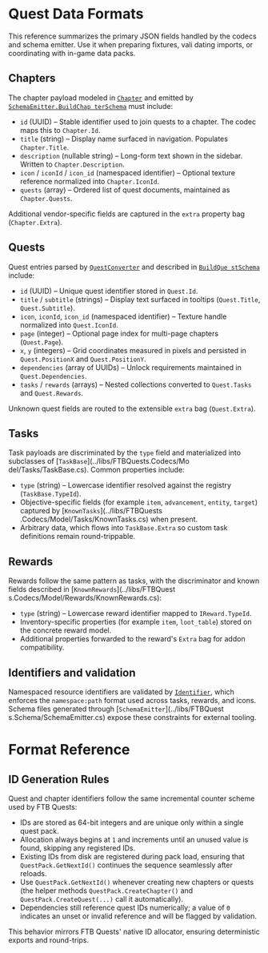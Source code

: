 # Quest Data Formats

This reference summarizes the primary JSON fields handled by the codecs and schema emitter. Use it when preparing fixtures, vali
dating imports, or coordinating with in-game data packs.

## Chapters

The chapter payload modeled in [`Chapter`](../libs/FTBQuests.Codecs/Model/Chapter.cs) and emitted by [`SchemaEmitter.BuildChap
terSchema`](../libs/FTBQuests.Schema/SchemaEmitter.cs) must include:

- `id` (UUID) – Stable identifier used to join quests to a chapter. The codec maps this to `Chapter.Id`.
- `title` (string) – Display name surfaced in navigation. Populates `Chapter.Title`.
- `description` (nullable string) – Long-form text shown in the sidebar. Written to `Chapter.Description`.
- `icon` / `iconId` / `icon_id` (namespaced identifier) – Optional texture reference normalized into `Chapter.IconId`.
- `quests` (array) – Ordered list of quest documents, maintained as `Chapter.Quests`.

Additional vendor-specific fields are captured in the `extra` property bag (`Chapter.Extra`).

## Quests

Quest entries parsed by [`QuestConverter`](../libs/FTBQuests.Codecs/Serialization/QuestConverter.cs) and described in [`BuildQue
stSchema`](../libs/FTBQuests.Schema/SchemaEmitter.cs) include:

- `id` (UUID) – Unique quest identifier stored in `Quest.Id`.
- `title` / `subtitle` (strings) – Display text surfaced in tooltips (`Quest.Title`, `Quest.Subtitle`).
- `icon`, `iconId`, `icon_id` (namespaced identifier) – Texture handle normalized into `Quest.IconId`.
- `page` (integer) – Optional page index for multi-page chapters (`Quest.Page`).
- `x`, `y` (integers) – Grid coordinates measured in pixels and persisted in `Quest.PositionX` and `Quest.PositionY`.
- `dependencies` (array of UUIDs) – Unlock requirements maintained in `Quest.Dependencies`.
- `tasks` / `rewards` (arrays) – Nested collections converted to `Quest.Tasks` and `Quest.Rewards`.

Unknown quest fields are routed to the extensible `extra` bag (`Quest.Extra`).

## Tasks

Task payloads are discriminated by the `type` field and materialized into subclasses of [`TaskBase`](../libs/FTBQuests.Codecs/Mo
del/Tasks/TaskBase.cs). Common properties include:

- `type` (string) – Lowercase identifier resolved against the registry (`TaskBase.TypeId`).
- Objective-specific fields (for example `item`, `advancement`, `entity`, `target`) captured by [`KnownTasks`](../libs/FTBQuests
.Codecs/Model/Tasks/KnownTasks.cs) when present.
- Arbitrary data, which flows into `TaskBase.Extra` so custom task definitions remain round-trippable.

## Rewards

Rewards follow the same pattern as tasks, with the discriminator and known fields described in [`KnownRewards`](../libs/FTBQuest
s.Codecs/Model/Rewards/KnownRewards.cs):

- `type` (string) – Lowercase reward identifier mapped to `IReward.TypeId`.
- Inventory-specific properties (for example `item`, `loot_table`) stored on the concrete reward model.
- Additional properties forwarded to the reward's `Extra` bag for addon compatibility.

## Identifiers and validation

Namespaced resource identifiers are validated by [`Identifier`](../libs/FTBQuests.Codecs/Model/Identifier.cs), which enforces the
`namespace:path` format used across tasks, rewards, and icons. Schema files generated through [`SchemaEmitter`](../libs/FTBQuest
s.Schema/SchemaEmitter.cs) expose these constraints for external tooling.
# Format Reference

## ID Generation Rules

Quest and chapter identifiers follow the same incremental counter scheme used by FTB Quests:

- IDs are stored as 64-bit integers and are unique only within a single quest pack.
- Allocation always begins at `1` and increments until an unused value is found, skipping any registered IDs.
- Existing IDs from disk are registered during pack load, ensuring that `QuestPack.GetNextId()` continues the sequence seamlessly after reloads.
- Use `QuestPack.GetNextId()` whenever creating new chapters or quests (the helper methods `QuestPack.CreateChapter()` and `QuestPack.CreateQuest(...)` call it automatically).
- Dependencies still reference quest IDs numerically; a value of `0` indicates an unset or invalid reference and will be flagged by validation.

This behavior mirrors FTB Quests' native ID allocator, ensuring deterministic exports and round-trips.
